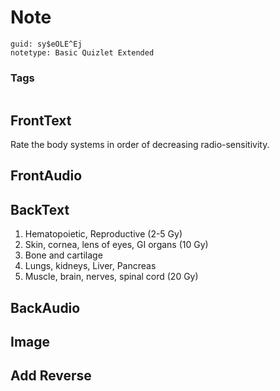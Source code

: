# Note
```
guid: sy$eOLE^Ej
notetype: Basic Quizlet Extended
```

### Tags
```
```

## FrontText
Rate the body systems in order of decreasing radio-sensitivity.

## FrontAudio


## BackText
1. Hematopoietic, Reproductive (2-5 Gy) 
2. Skin, cornea, lens of eyes, GI organs (10 Gy)
3. Bone and cartilage
4. Lungs, kidneys, Liver, Pancreas
5. Muscle, brain, nerves, spinal cord (20 Gy)

## BackAudio


## Image


## Add Reverse

